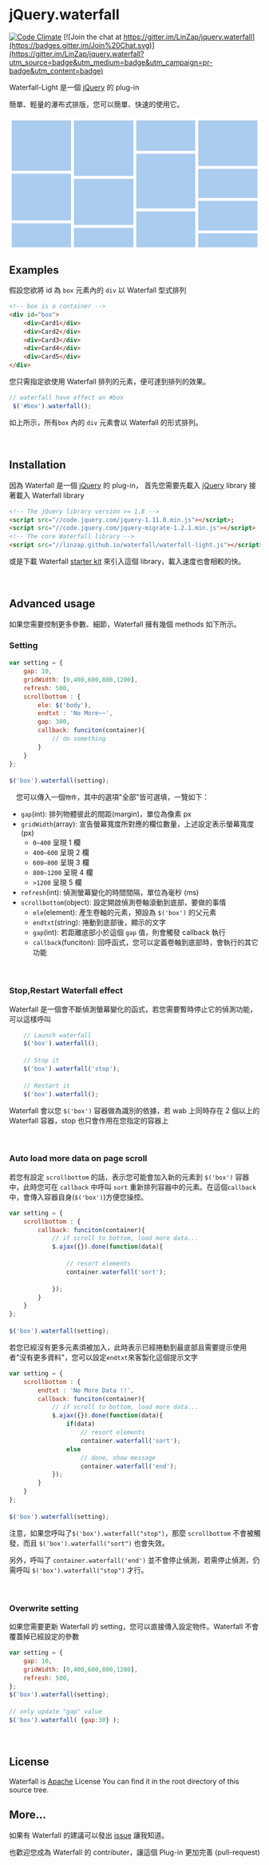 # jQuery.waterfall

[![Code Climate](https://codeclimate.com/repos/553b2aaee30ba0242f001a88/badges/af9314d9006f0e098ca3/gpa.svg)](https://codeclimate.com/repos/553b2aaee30ba0242f001a88/feed) [![Join the chat at https://gitter.im/LinZap/jquery.waterfall](https://badges.gitter.im/Join%20Chat.svg)](https://gitter.im/LinZap/jquery.waterfall?utm_source=badge&utm_medium=badge&utm_campaign=pr-badge&utm_content=badge)



Waterfall-Light 是一個 [jQuery](https://jquery.com/) 的 plug-in

簡單、輕量的瀑布式排版，您可以簡單、快速的使用它。

![Alt text](https://raw.githubusercontent.com/LinZap/LinZap.github.io/master/img/waterfall.png "Waterfall")


## Examples

假設您欲將 id 為 `box` 元素內的 `div` 以 Waterfall 型式排列
```html
<!-- box is a container -->
<div id="box">
	<div>Card1</div>
	<div>Card2</div>
	<div>Card3</div>
	<div>Card4</div>
	<div>Card5</div>
</div>
```

您只需指定欲使用 Waterfall 排列的元素，便可達到排列的效果。
```js
// waterfall have effect on #box
 $('#box').waterfall();
```

如上所示，所有`box` 內的 `div` 元素會以 Waterfall 的形式排列。

　
　
## Installation

因為 Waterfall 是一個 [jQuery](https://jquery.com/) 的 plug-in，
首先您需要先載入 [jQuery](https://jquery.com/) library
接著載入 Waterfall library


```html
<!-- The jQuery library version >= 1.8 -->
<script src="//code.jquery.com/jquery-1.11.0.min.js"></script>;
<script src="//code.jquery.com/jquery-migrate-1.2.1.min.js"></script>
<!-- The core Waterfall library -->
<script src="//linzap.github.io/waterfall/waterfall-light.js"></script>
```
或是下載 Waterfall [starter kit](https://github.com/LinZap/jquery.waterfall/releases/download/v1.0/jquery.waterfall_v1.0.zip) 來引入這個 library，載入速度也會相較的快。

　
　
## Advanced usage

如果您需要控制更多參數、細節，Waterfall 擁有幾個 methods 如下所示。

### Setting
```js
var setting = {
	gap: 10,
	gridWidth: [0,400,600,800,1200],
	refresh: 500,
	scrollbottom : {
		ele: $('body'),
		endtxt : 'No More~~',
		gap: 300,
		callback: funciton(container){
			// do something
		}
	}
};

$('box').waterfall(setting);
```
　您可以傳入一個`物件`，其中的選項"全部"皆可選填，一覽如下：

* `gap`(int): 排列物體彼此的間距(margin)，單位為像素 px
* `gridWidth`(array): 宣告螢幕寬度所對應的欄位數量，上述設定表示螢幕寬度 (px)
	*  `0~400` 呈現 1 欄
	*  `400~600` 呈現 2 欄
	*  `600~800` 呈現 3 欄
	*  `800~1200` 呈現 4 欄
	*  `>1200` 呈現 5 欄
* `refresh`(int): 偵測螢幕變化的時間間隔，單位為毫秒 (ms)
* `scrollbottom`(object): 設定開啟偵測卷軸滾動到底部，要做的事情
	* `ele`(element): 產生卷軸的元素，預設為 `$('box')` 的父元素
	* `endtxt`(string): 捲動到底部後，顯示的文字
	* `gap`(int): 若距離底部小於這個 `gap` 值，則會觸發 callback 執行
	* `callback`(funciton): 回呼函式，您可以定義卷軸到底部時，會執行的其它功能

　
　
### Stop,Restart Waterfall effect
Waterfall 是一個會不斷偵測螢幕變化的函式，若您需要暫時停止它的偵測功能，可以這樣呼叫
```js
	// Launch waterfall 
	$('box').waterfall();

	// Stop it
	$('box').waterfall('stop');
	
	// Restart it
	$('box').waterfall();	
```
Waterfall 會以您 `$('box')` 容器做為識別的依據，若 wab 上同時存在 2 個以上的 Waterfall 容器，stop 也只會作用在您指定的容器上

　
　
### Auto load more data on page scroll
若您有設定 `scrollbottom` 的話，表示您可能會加入新的元素到 `$('box')` 容器中，此時您可在 `callback` 中呼叫 `sort` 重新排列容器中的元素。在這個`callback`中，會傳入容器自身(`$('box')`)方便您操控。
```js
var setting = {
	scrollbottom : {
		callback: funciton(container){
			// if scroll to bottom, load more data...
			$.ajax({}).done(function(data){

				// resort elements
				container.waterfall('sort');

			});
		}
	}
};

$('box').waterfall(setting);
```  
  
  
若您已經沒有更多元素須被加入，此時表示已經捲動到最底部且需要提示使用者"沒有更多資料"，您可以設定`endtxt`來客製化這個提示文字
```js
var setting = {
	scrollbottom : {
		endtxt : 'No More Data !!',
		callback: funciton(container){
			// if scroll to bottom, load more data...
			$.ajax({}).done(function(data){
				if(data)	
					// resort elements
					container.waterfall('sort');
				else
					// done, show message
					container.waterfall('end');
			});
		}
	}
};

$('box').waterfall(setting);
```  
注意，如果您呼叫了`$('box').waterfall("stop")`，那麼 `scrollbottom` 不會被觸發，而且 `$('box').waterfall("sort")` 也會失效。
 

另外，呼叫了 `container.waterfall('end')` 並不會停止偵測，若需停止偵測，仍需呼叫 `$('box').waterfall("stop")` 才行。

　
　
### Overwrite setting
如果您需要更新 Waterfall 的 setting，您可以直接傳入設定物件。Waterfall 不會覆蓋掉已經設定的參數
```js
var setting = {
	gap: 10,
	gridWidth: [0,400,600,800,1200],
	refresh: 500,
};
$('box').waterfall(setting);

// only update "gap" value
$('box').waterfall( {gap:30} );

```

　
　
## License

Waterfall is [Apache](http://www.apache.org/licenses/LICENSE-2.0) License
You can find it in the root directory of this source tree.
   

   
## More...
 如果有 Waterfall 的建議可以發出 [issue]() 讓我知道。

 也歡迎您成為 Waterfall 的 contributer，讓這個 Plug-in 更加完善 (pull-request)

  
 
 


